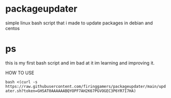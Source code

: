 # packageupdater
simple linux bash script that i made to update packages in debian and centos 

# ps 
this is my first bash script and im bad at it im learning and improving it.

HOW TO USE 

```bash <(curl -s https://raw.githubusercontent.com/firinggamers/packageupdater/main/updater.sh?token=GHSAT0AAAAAABQYOPF7AH2K67PGVOGEC3P6YR7I7HA)```
